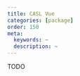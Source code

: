 ```yaml
---
title: CASL Vue
categories: [package]
order: 150
meta:
  keywords: ~
  description: ~
---
```


TODO
